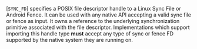 [`SYNC_FD`] specifies a POSIX file
descriptor handle to a Linux Sync File or Android Fence.
It can be used with any native API accepting a valid sync file or fence
as input.
It owns a reference to the underlying synchronization primitive
associated with the file descriptor.
Implementations which support importing this handle type  **must**  accept
any type of sync or fence FD supported by the native system they are
running on.